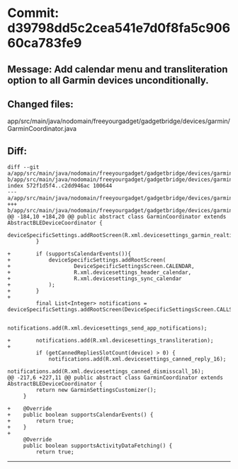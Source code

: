 # Commit: d39798dd5c2cea541e7d0f8fa5c90660ca783fe9
## Message: Add calendar menu and transliteration option to all Garmin devices unconditionally.
## Changed files:
app/src/main/java/nodomain/freeyourgadget/gadgetbridge/devices/garmin/GarminCoordinator.java

## Diff:
```
diff --git a/app/src/main/java/nodomain/freeyourgadget/gadgetbridge/devices/garmin/GarminCoordinator.java b/app/src/main/java/nodomain/freeyourgadget/gadgetbridge/devices/garmin/GarminCoordinator.java
index 572f1d5f4..c2dd946ac 100644
--- a/app/src/main/java/nodomain/freeyourgadget/gadgetbridge/devices/garmin/GarminCoordinator.java
+++ b/app/src/main/java/nodomain/freeyourgadget/gadgetbridge/devices/garmin/GarminCoordinator.java
@@ -184,10 +184,20 @@ public abstract class GarminCoordinator extends AbstractBLEDeviceCoordinator {
             deviceSpecificSettings.addRootScreen(R.xml.devicesettings_garmin_realtime_settings);
         }
 
+        if (supportsCalendarEvents()){
+            deviceSpecificSettings.addRootScreen(
+                    DeviceSpecificSettingsScreen.CALENDAR,
+                    R.xml.devicesettings_header_calendar,
+                    R.xml.devicesettings_sync_calendar
+            );
+        }
+
         final List<Integer> notifications = deviceSpecificSettings.addRootScreen(DeviceSpecificSettingsScreen.CALLS_AND_NOTIFICATIONS);
 
         notifications.add(R.xml.devicesettings_send_app_notifications);
 
+        notifications.add(R.xml.devicesettings_transliteration);
+
         if (getCannedRepliesSlotCount(device) > 0) {
             notifications.add(R.xml.devicesettings_canned_reply_16);
             notifications.add(R.xml.devicesettings_canned_dismisscall_16);
@@ -217,6 +227,11 @@ public abstract class GarminCoordinator extends AbstractBLEDeviceCoordinator {
         return new GarminSettingsCustomizer();
     }
 
+    @Override
+    public boolean supportsCalendarEvents() {
+        return true;
+    }
+
     @Override
     public boolean supportsActivityDataFetching() {
         return true;
```
-----------------------------------
